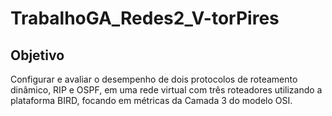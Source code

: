 # TrabalhoGA_Redes2_V-torPires
## Objetivo
Configurar e avaliar o desempenho de dois protocolos de roteamento dinâmico, RIP e OSPF, em uma rede virtual com três roteadores utilizando a plataforma BIRD, focando em métricas da Camada 3 do modelo OSI.

